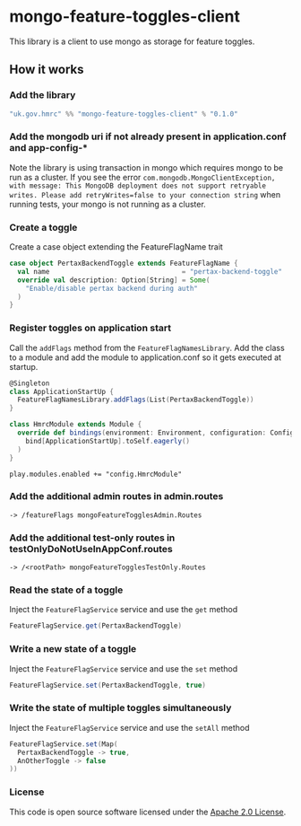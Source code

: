 
# mongo-feature-toggles-client

This library is a client to use mongo as storage for feature toggles.

## How it works

### Add the library
```scala
"uk.gov.hmrc" %% "mongo-feature-toggles-client" % "0.1.0"
```

### Add the mongodb uri if not already present in application.conf and app-config-*
Note the library is using transaction in mongo which requires mongo to be run as a cluster. 
If you see the error `com.mongodb.MongoClientException, with message: This MongoDB deployment does not support retryable writes. Please add retryWrites=false to your connection string`
when running tests, your mongo is not running as a cluster.

### Create a toggle
Create a case object extending the FeatureFlagName trait

```scala
case object PertaxBackendToggle extends FeatureFlagName {
  val name                                 = "pertax-backend-toggle"
  override val description: Option[String] = Some(
    "Enable/disable pertax backend during auth"
  )
}
```

### Register toggles on application start
Call the `addFlags` method from the `FeatureFlagNamesLibrary`. Add the class to a module and add the module to application.conf so it gets executed at startup.

```scala
@Singleton
class ApplicationStartUp {
  FeatureFlagNamesLibrary.addFlags(List(PertaxBackendToggle))
}
```

```scala
class HmrcModule extends Module {
  override def bindings(environment: Environment, configuration: Configuration): Seq[Binding[_]] = Seq(
    bind[ApplicationStartUp].toSelf.eagerly()
  )
}
```

```text
play.modules.enabled += "config.HmrcModule"
```

### Add the additional admin routes in admin.routes
```text 
-> /featureFlags mongoFeatureTogglesAdmin.Routes
```

### Add the additional test-only routes in testOnlyDoNotUseInAppConf.routes
```text 
-> /<rootPath> mongoFeatureTogglesTestOnly.Routes
```

### Read the state of a toggle
Inject the `FeatureFlagService` service and use the `get` method

```scala
FeatureFlagService.get(PertaxBackendToggle)
```

### Write a new state of a toggle
Inject the `FeatureFlagService` service and use the `set` method

```scala
FeatureFlagService.set(PertaxBackendToggle, true)
```

### Write the state of multiple toggles simultaneously
Inject the `FeatureFlagService` service and use the `setAll` method

```scala
FeatureFlagService.set(Map(
  PertaxBackendToggle -> true,
  AnOtherToggle -> false
))
```

### License

This code is open source software licensed under the [Apache 2.0 License]("http://www.apache.org/licenses/LICENSE-2.0.html").